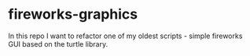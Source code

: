 # fireworks-graphics
In this repo I want to refactor one of my oldest scripts - simple fireworks GUI based on the turtle library.
